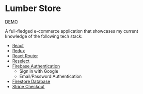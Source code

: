 # Lumber Store

[DEMO]()

A full-fledged e-commerce application that showcases my current knowledge of the following tech stack:

* [React](https://reactjs.org/)
* [Redux](https://redux.js.org/)
* [React Router](https://reactrouter.com/)
* [Reselect](https://github.com/reduxjs/reselect)
* [Firebase Authentication](https://firebase.google.com/docs/auth)
  * Sign in with Google
  * Email/Password Authentication
* [Firestore Database](https://firebase.google.com/docs/firestore)
* [Stripe Checkout](https://github.com/azmenak/react-stripe-checkout)